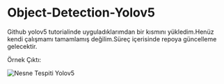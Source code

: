 # Object-Detection-Yolov5

Github yolov5 tutorialinde uyguladıklarımdan bir kısmını yükledim.Henüz kendi çalışmamı tamamlamış değilim.Süreç içerisinde repoya güncelleme gelecektir.

Örnek Çıktı:

![Nesne Tespiti Yolov5](https://user-images.githubusercontent.com/61952281/128633554-2812d2e3-522e-4185-b312-1b2d62c36d36.jpeg)

